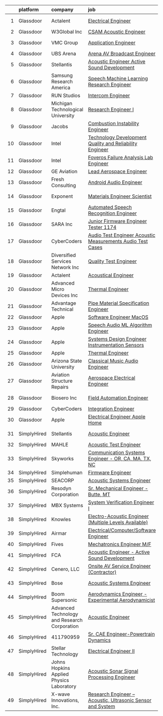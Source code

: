 

|    | platform    | company                                      | job                                                                                                                                                                                                                                                                                                                                                                                                                                                                                                                                                                                                                                                                                                                                                                                                                                                                                                                                                                                                                                                                                                                                                                                                                                                                                                                                                                                                                    | update_time   | location             |
|---:|:------------|:---------------------------------------------|:-----------------------------------------------------------------------------------------------------------------------------------------------------------------------------------------------------------------------------------------------------------------------------------------------------------------------------------------------------------------------------------------------------------------------------------------------------------------------------------------------------------------------------------------------------------------------------------------------------------------------------------------------------------------------------------------------------------------------------------------------------------------------------------------------------------------------------------------------------------------------------------------------------------------------------------------------------------------------------------------------------------------------------------------------------------------------------------------------------------------------------------------------------------------------------------------------------------------------------------------------------------------------------------------------------------------------------------------------------------------------------------------------------------------------|:--------------|:---------------------|
|  1 | Glassdoor   | Actalent                                     | [Electrical Engineer](https://www.glassdoor.com/partner/jobListing.htm?pos=106&ao=1110586&s=58&guid=00000182a571a050838321c250c88cb2&src=GD_JOB_AD&t=SR&vt=w&ea=1&cs=1_4cac48c0&cb=1660633063869&jobListingId=1008072879870&cpc=32EE424DE2B657EB&jrtk=3-0-1gain383m28q5001-1gain3846ghrk800-ac89dd8fabbe2e40--6NYlbfkN0ChYVx_I3yfZ_JDY3EFoivtqvi_stwnZ_kRt8Dowt_l_d1ydueao4NE-oUleRJ4yhga3EuJB49BQn9bMZ4MjqaznG9aKIJzFTwuO8pLMdzwCBPk-7DPlRCc7j6hYHRCkrvDakACHMN6uA2Kfe4FajUn2ydEEg-26KiBmwqh3wpbs5dbHxm9UmGqIkyEKI4_hrOxAdNTrQuEILgLDVrjwcmHxeAOfZUZ6-BUTGjkZX9taKm2QITPS4ogrYFOa-C5JVZHVEiXe9RcCHddkOtDvJunpK44QjfqdYq_JSZrMQW9si9diKwshAuFKszZKu7nKeHlipIgUQLZrZLni-OzwspSxKC8Us03EaF49h4UVN797fKbApcZw041C5zNN6qGG3PwvY-reIi66D---kdsKk4enTY96xxyJisiqSc7UDVuoU0nF_0h_8dxZj0IvCEAenHp6szeVRCjZGCWuFFqQ_IykfF8_l283FCVMvLZQORUKmzO363ijcm1M7NDl_G9KGCPnGzX6s3gUmTOfkhCA7iDEtjwe_KyplDXSCDBOYrKCMCWmriZMjDgn3iXX0F30DqTlQo_hhOd9nejPypOcGfY8dyvn9-Sw30hyhUDVTIP3iyZo4abxCL3zqKZ8t8pVanhxxo4JvgOugMimUDFuPbOryfX3YookbHjGRnIJTOptYNNT_qdEoEypdOuiSfIa35yGpR_ipQ2gKzpPVG2iYbWxhigjA_-8eyMTvuAM1ZvImsMCeAp3Ezm0_5Tl8exklkTUK426FoAc9TLzAbp3uuFX7sihQGW2es9t98szXyrnRQjGqsCNN_VDM_heOYRzGT4jAvtxVIBS85MPtwzPBOi2kVcawZxz0hVdw4wmsY7q0G98x0WUJhlNbiT3oICqiTQwF4xwsMsTwreDJHYu9EBxkMzZXmueoDG_JKfaDb4xvWN_cxOPCTYZURBCf4Q2TE6LiT7Q55jpiJTDVds26z2aC6Ypn-vt8l4y0inwCRMuA%3D%3D)                                             | 24h           | Lake Oswego, OR      |
|  2 | Glassdoor   | W3Global Inc                                 | [CSAM  Acoustic  Engineer](https://www.glassdoor.com/partner/jobListing.htm?pos=104&ao=1110586&s=58&guid=00000182a571a050838321c250c88cb2&src=GD_JOB_AD&t=SR&vt=w&ea=1&cs=1_e6821aeb&cb=1660633063868&jobListingId=1008069109100&cpc=1CBFC3E34E2A31FF&jrtk=3-0-1gain383m28q5001-1gain3846ghrk800-e29a06e4ec5a7f84--6NYlbfkN0DQr0I1mkHTYCHIQl-Z2q2GFo8_WIakD9g7JG9Jpso0F1szWHTNQT333qdHOIIMC5VX0DuMu_4g5XaWlmpxHvP2RnjrSL-94WlgB-jM-GP1hSJBP45DgegMuPoKEBVKrf4mnkHMhj7VCCrR1eC8wLEivigLcrAmXu1C_Mby0geHxxqn_KxL1M1WJdfA-MwatDdJajV23s_Uqxd79XaaUdlZq-o1W2xwhHxKOaLNcco2BDsG7Xi6uc0K5Y3pF2oaMBHYa9wjXSUfE06TUtlxwjUa-1b9ssshPJWYGjbvjqleJ9_oT682X0HbTFKzwfQ1POBFdSNUA1X5mWIS0QMiDOaqwtTVu1yX8b2ksgAo93Xjvn120OjbyQ8N8pC-4SacB-18troJ6WYpaIrldbswmbKT8WGn2qHbKZ1nb_yT2dPGAj4RCxuoMcNck2497yZUIM0Gp-e1Pd0smpkF99O7QVQqsHivG7mG0_y-uEcAGgcIljDRGkZjSyhBCvY-xnv5HzkIuc1FZAmuK-c3DyNebJ17D3k0QlHuMRPUyi_YKzg2AmchkIXLi4eTdd3no6PnnkRtyCnFBzmqmC1wPfqdv2MvTQg4feEEysk%3D)                                                                                                                                                                                                                                                                                                                                                                                                                                                      | 3d            | San Jose, CA         |
|  3 | Glassdoor   | VMC Group                                    | [Application Engineer](https://www.glassdoor.com/partner/jobListing.htm?pos=129&ao=1136043&s=58&guid=00000182a571a050838321c250c88cb2&src=GD_JOB_AD&t=SR&vt=w&ea=1&cs=1_2a6830c1&cb=1660633063871&jobListingId=1008071991744&jrtk=3-0-1gain383m28q5001-1gain3846ghrk800-67de9aeecd158980-)                                                                                                                                                                                                                                                                                                                                                                                                                                                                                                                                                                                                                                                                                                                                                                                                                                                                                                                                                                                                                                                                                                                             | 24h           | Bloomingdale, NJ     |
|  4 | Glassdoor   | UBS Arena                                    | [Arena AV   Broadcast Engineer](https://www.glassdoor.com/partner/jobListing.htm?pos=114&ao=1136043&s=58&guid=00000182a571a050838321c250c88cb2&src=GD_JOB_AD&t=SR&vt=w&cs=1_ee30456e&cb=1660633063869&jobListingId=1008063340762&jrtk=3-0-1gain383m28q5001-1gain3846ghrk800-3154833dffbc439f-)                                                                                                                                                                                                                                                                                                                                                                                                                                                                                                                                                                                                                                                                                                                                                                                                                                                                                                                                                                                                                                                                                                                         | 6d            | Elmont, NY           |
|  5 | Glassdoor   | Stellantis                                   | [Acoustic Engineer   Active Sound Development](https://www.glassdoor.com/partner/jobListing.htm?pos=102&ao=1110586&s=58&guid=00000182a571a050838321c250c88cb2&src=GD_JOB_AD&t=SR&vt=w&cs=1_aa7f29ce&cb=1660633063868&jobListingId=1008050204290&cpc=3BA4CE39D5B5DEF5&jrtk=3-0-1gain383m28q5001-1gain3846ghrk800-c7e2570fed956f69--6NYlbfkN0ACPwgM8vN-agjfeQIp8j7bA6rWcStjIJMvSUoZk9GVGcDJJwNgGW8XrD1_yMHLf45HN32yqunuZv_tkp6EQwL7DC_QJSZZQje3EEfjIbGYevlXlnaDjmikXwvALLNFwU1tkCQPY7tFeTLnS9vrksvuPgmvDNfbvLBIg51vfyNAPGxAcAL3pB4v-L8PrJeo9h8tVabcPRSJFH1gFwjO7m3hvg9HAGuSBdiJTXoS4FNfPFEi2TdDFom-5prcoh0POx51jLaNA1B751nYvuGZSg8RcuUtqZ7rlqwnRkqqljQ4c3UaD9wzucoMIMa5Zb0y7_0prvSv9Zbb8aPXB0h6gFPSaJCfi_fw3hycXbwwND-s2HgkPHg0Mpon-0wuLOMJrNp5g6BCn-zCpJV6Hgwcp6COBcSZKg6Afi0B7wrqnih80nfvmsBdypS5Fkc9QrlVGVY8R_yCWvXD1aGrdYamXYe2H7kYEkXDKm55Du9NK8abQBZNYJQ58LFtjgSm_9YN_03xvLBTpFSyV1AIbOC4kWEpvOTtMsBqo3jkt0tyCgC3tA%3D%3D)                                                                                                                                                                                                                                                                                                                                                                                                                                                                                         | 12d           | Auburn Hills, MI     |
|  6 | Glassdoor   | Samsung Research America                     | [Speech Machine Learning Research Engineer](https://www.glassdoor.com/partner/jobListing.htm?pos=121&ao=1136043&s=58&guid=00000182a571a050838321c250c88cb2&src=GD_JOB_AD&t=SR&vt=w&ea=1&cs=1_e8c2fc38&cb=1660633063870&jobListingId=1008061067333&jrtk=3-0-1gain383m28q5001-1gain3846ghrk800-14778d088f0e2f19-)                                                                                                                                                                                                                                                                                                                                                                                                                                                                                                                                                                                                                                                                                                                                                                                                                                                                                                                                                                                                                                                                                                        | 7d            | Mountain View, CA    |
|  7 | Glassdoor   | RUN Studios                                  | [Intercom Engineer](https://www.glassdoor.com/partner/jobListing.htm?pos=119&ao=1136043&s=58&guid=00000182a571a050838321c250c88cb2&src=GD_JOB_AD&t=SR&vt=w&cs=1_764fc2b5&cb=1660633063870&jobListingId=1008067515374&jrtk=3-0-1gain383m28q5001-1gain3846ghrk800-bde0d3f7a9f0b29f-)                                                                                                                                                                                                                                                                                                                                                                                                                                                                                                                                                                                                                                                                                                                                                                                                                                                                                                                                                                                                                                                                                                                                     | 4d            | Redmond, WA          |
|  8 | Glassdoor   | Michigan Technological University            | [Research Engineer I](https://www.glassdoor.com/partner/jobListing.htm?pos=113&ao=1136043&s=58&guid=00000182a571a050838321c250c88cb2&src=GD_JOB_AD&t=SR&vt=w&cs=1_c0ceb297&cb=1660633063869&jobListingId=1008055572046&jrtk=3-0-1gain383m28q5001-1gain3846ghrk800-e1d5e29a3767c200-)                                                                                                                                                                                                                                                                                                                                                                                                                                                                                                                                                                                                                                                                                                                                                                                                                                                                                                                                                                                                                                                                                                                                   | 10d           | Remote               |
|  9 | Glassdoor   | Jacobs                                       | [Combustion Instability Engineer](https://www.glassdoor.com/partner/jobListing.htm?pos=123&ao=1136043&s=58&guid=00000182a571a050838321c250c88cb2&src=GD_JOB_AD&t=SR&vt=w&cs=1_57b898a2&cb=1660633063870&jobListingId=1008068174585&jrtk=3-0-1gain383m28q5001-1gain3846ghrk800-00b5a10ae4808502-)                                                                                                                                                                                                                                                                                                                                                                                                                                                                                                                                                                                                                                                                                                                                                                                                                                                                                                                                                                                                                                                                                                                       | 3d            | Huntsville, AL       |
| 10 | Glassdoor   | Intel                                        | [Technology Development Quality and Reliability Engineer](https://www.glassdoor.com/partner/jobListing.htm?pos=126&ao=1136043&s=58&guid=00000182a571a050838321c250c88cb2&src=GD_JOB_AD&t=SR&vt=w&cs=1_0abf412d&cb=1660633063870&jobListingId=1008068178067&jrtk=3-0-1gain383m28q5001-1gain3846ghrk800-7f8dea0a32f07eed-)                                                                                                                                                                                                                                                                                                                                                                                                                                                                                                                                                                                                                                                                                                                                                                                                                                                                                                                                                                                                                                                                                               | 3d            | Hillsboro, OR        |
| 11 | Glassdoor   | Intel                                        | [Foveros Failure Analysis Lab Engineer](https://www.glassdoor.com/partner/jobListing.htm?pos=115&ao=1136043&s=58&guid=00000182a571a050838321c250c88cb2&src=GD_JOB_AD&t=SR&vt=w&cs=1_0aa4a596&cb=1660633063869&jobListingId=1008068178143&jrtk=3-0-1gain383m28q5001-1gain3846ghrk800-dc7443977214e72f-)                                                                                                                                                                                                                                                                                                                                                                                                                                                                                                                                                                                                                                                                                                                                                                                                                                                                                                                                                                                                                                                                                                                 | 3d            | Albuquerque, NM      |
| 12 | Glassdoor   | GE Aviation                                  | [Lead Aerospace Engineer](https://www.glassdoor.com/partner/jobListing.htm?pos=125&ao=1136043&s=58&guid=00000182a571a050838321c250c88cb2&src=GD_JOB_AD&t=SR&vt=w&cs=1_1534244d&cb=1660633063870&jobListingId=1008071769674&jrtk=3-0-1gain383m28q5001-1gain3846ghrk800-f6c7c391c1b97de8-)                                                                                                                                                                                                                                                                                                                                                                                                                                                                                                                                                                                                                                                                                                                                                                                                                                                                                                                                                                                                                                                                                                                               | 24h           | Evendale, OH         |
| 13 | Glassdoor   | Fresh Consulting                             | [Android Audio Engineer](https://www.glassdoor.com/partner/jobListing.htm?pos=127&ao=1136043&s=58&guid=00000182a571a050838321c250c88cb2&src=GD_JOB_AD&t=SR&vt=w&cs=1_03bf0419&cb=1660633063874&jobListingId=1008062575835&jrtk=3-0-1gain383m28q5001-1gain3846ghrk800-af52dc3770e6fc68-)                                                                                                                                                                                                                                                                                                                                                                                                                                                                                                                                                                                                                                                                                                                                                                                                                                                                                                                                                                                                                                                                                                                                | 6d            | Newark, NJ           |
| 14 | Glassdoor   | Exponent                                     | [Materials Engineer Scientist](https://www.glassdoor.com/partner/jobListing.htm?pos=111&ao=1136043&s=58&guid=00000182a571a050838321c250c88cb2&src=GD_JOB_AD&t=SR&vt=w&cs=1_705430d6&cb=1660633063869&jobListingId=1008048306925&jrtk=3-0-1gain383m28q5001-1gain3846ghrk800-aa54e8975dff2ebc-)                                                                                                                                                                                                                                                                                                                                                                                                                                                                                                                                                                                                                                                                                                                                                                                                                                                                                                                                                                                                                                                                                                                          | 13d           | Menlo Park, CA       |
| 15 | Glassdoor   | Engtal                                       | [Automated Speech Recognition Engineer](https://www.glassdoor.com/partner/jobListing.htm?pos=108&ao=1110586&s=58&guid=00000182a571a050838321c250c88cb2&src=GD_JOB_AD&t=SR&vt=w&ea=1&cs=1_b5211d48&cb=1660633063869&jobListingId=1008062705188&cpc=F41FEAB56D215062&jrtk=3-0-1gain383m28q5001-1gain3846ghrk800-4453650f9401f0f0--6NYlbfkN0B7Z8t6fEMDh_BTkcJVPNJicKvZQEBTy5HSwyHa20ewqmyfWNXjNsfvmtdqiCQm-EyX1eXCMeRRHbelJqYg3JfPf6FJmpd1iPPZHKkt0sbdi9nzyk3UhIYm5cI49RlAKU7eerVBiqDi7LxaMzjgn_vLcgvtotjmBJAF4qEeYwYYdSnlzIVKbgkFwXkAuJPd2w0nKvMkyA9W196g8sOeM69wdnko9aY7BSQcTXBEzjV5dpcreihj7MTchP8an35lX7EiHIaZBZgLuuKqfHAS7BkZEsbc1iHQXLvREYIR8FKLVoUaI1XH13_E3fX_I48GSVO42t0-G7u2CKhqLwu-Sb5KvM4hmPiG0XmCeJ2YbQ_kINL4_6wq3NjWI_dVpsSppimXcv-lnhKOalS-1Fqqtbf9EP7wvT9MtxkSeNy3N101LWa2vpCmuiWjp7cHhpkkTGXPvOwNprvhFRd5LXj_CRdiFT795hgfdlpwRuYi_GstRLpBq-KStKmSgw8hT18gNX4R5ImrP5wPcVbTjdJuRyFa0vmI4PvUsUA%3D)                                                                                                                                                                                                                                                                                                                                                                                                                                                                                                         | 6d            | Remote               |
| 16 | Glassdoor   | SARA Inc                                     | [Junior Firmware Engineer   Tester   1174](https://www.glassdoor.com/partner/jobListing.htm?pos=128&ao=1136043&s=58&guid=00000182a571a050838321c250c88cb2&src=GD_JOB_AD&t=SR&vt=w&ea=1&cs=1_69a88527&cb=1660633063871&jobListingId=1008069954036&jrtk=3-0-1gain383m28q5001-1gain3846ghrk800-64dfa2a4b43075ce-)                                                                                                                                                                                                                                                                                                                                                                                                                                                                                                                                                                                                                                                                                                                                                                                                                                                                                                                                                                                                                                                                                                         | 2d            | Colorado Springs, CO |
| 17 | Glassdoor   | CyberCoders                                  | [Audio Test Engineer  Acoustic Measurements Audio Test Cases](https://www.glassdoor.com/partner/jobListing.htm?pos=107&ao=1110586&s=58&guid=00000182a571a050838321c250c88cb2&src=GD_JOB_AD&t=SR&vt=w&ea=1&cs=1_d9c2a1e1&cb=1660633063869&jobListingId=1008067249525&cpc=334ABAF5D42DC775&jrtk=3-0-1gain383m28q5001-1gain3846ghrk800-43c88b6f462c6ce2--6NYlbfkN0CpFJQzrgRR8WqXWK1qKKEqALWJw739KlKqr2H-MSI4eoBlI4EFrmor2FYZMP3muM1xxE9aPgfzRSKtwbEqXur7saTW3awSkQ3HI_pr5aDXmwTuruH-1UnUFHE0TEOe3dycgQdHwECwBunGWDISFNLHjwVHf-_efi3BAjmTPVpIX36bW2Z1PcF7gFMsypWcFR5_4anHExuz-77PGkQJW0dRXRZdWMXZu1OYMklX0gl-W_CL3wU3J49ww5OvXp9woruPegcilQIJsmUeEkknfXeGub0XI44ulRttDhaCXiCkWknODY7wqoqi6kF2PIfl3YJEi3Sl_CRf3mKql07f-wWfTE1HYD0hwgQiownX2x4kTEPp9l9XlkGxb2L4dLUraOxFbKwSvZSkYXS5f9-y54d-826-mF7qamQ2zovCYxNuWTZUqJSyh2HSSSG_sPZY32KKVUR6UCjxtq3F9DqpXi2rFUXwfk1IFCKzstuVE6LKN9PFf1rIa9u_sbBra33RTYhFUszDhnhqoWw7GO6Qyw_DYP1BLmH0fZ17iJdKSb0C72x0rmf0nSVFo7nu1ZhdeA1QGcvQN8tyV4a-ZR5VhtmrID4LuQc8qttJDAFtM5duYf7VRJKDqbyYojvI64KBheFIM2i2N41Qc8CZjdyYuSykW_MkMdayhUU1eAqmEV2--vLZr1B-Pa39C3t7xLZMwYdDNigOJwu8d5rvir9d4Apa-eCORpE1yF3So4XhpwFHEnFmaYskmDd3oKOErT-q9JQxBkWW7nTunZyIy1etF2bIbwezCDbgTeolvJGQhYyhUk-6N_yDWimoGddDu2MgbOrkRakMqdzbG0x0gaS_yORXwVvOgnj3sE67kvD4VvDe6I0oHlrme7REsGXzdZ1WKzS3_S9VSJmz65VjcHsLuWshSWc8QiAqgTdAoEykr0nQ0V0MZANiJU1Lgw3IiqP1DjpPKhr5PZNQyL930mRUl7qmRnxpibNCNl38LpR5Gi8tW7AhTuwGexyU) | 4d            | San Francisco, CA    |
| 18 | Glassdoor   | Diversified Services Network  Inc            | [Quality Test Engineer](https://www.glassdoor.com/partner/jobListing.htm?pos=120&ao=1136043&s=58&guid=00000182a571a050838321c250c88cb2&src=GD_JOB_AD&t=SR&vt=w&ea=1&cs=1_8305e053&cb=1660633063870&jobListingId=1008072026565&jrtk=3-0-1gain383m28q5001-1gain3846ghrk800-6712d2cdc48ef6d0-)                                                                                                                                                                                                                                                                                                                                                                                                                                                                                                                                                                                                                                                                                                                                                                                                                                                                                                                                                                                                                                                                                                                            | 24h           | Chillicothe, IL      |
| 19 | Glassdoor   | Actalent                                     | [Acoustical Engineer](https://www.glassdoor.com/partner/jobListing.htm?pos=109&ao=1110586&s=58&guid=00000182a571a050838321c250c88cb2&src=GD_JOB_AD&t=SR&vt=w&ea=1&cs=1_1d5668be&cb=1660633063869&jobListingId=1008069175715&cpc=47CFDC01B3F81FAC&jrtk=3-0-1gain383m28q5001-1gain3846ghrk800-0fd16766d60ebb0a--6NYlbfkN0ChYVx_I3yfZ_JDY3EFoivtqvi_stwnZ_kRt8Dowt_l_d1ydueao4NE-oUleRJ4yhiqb-Y6RJYg36G8YtcIucst_qEwFQeEKgiK9r-MDxK_r7Y44E83LxPedGGzTt9e7wwAnJk0oZfNgtqZonskgYcGHRrWB4r89mWeej5W21pf5LlUn5apvPAa3nNXzLHz_yluKvSPT8Yo6jlD9pxkuyHjXq6-_ByAww1weaNzsKGZ5FTwYz73ZyHgf-DLS6sO16O41qBNe0LY1Cson8fvNBCGUGmz6N43nfOa7mH8Sx79pcI4s125Nwk_psd0Km9MR_v2IvrqMSPLeHb1u07UbyEe3F-ND54QSzwNSckbBW3yx1whH6Tj-ioIkmdMMZ-LvNJSmz2W75Q9MUg91DRadBzQhGjJ-XpvvWdJwr6nwH0JVFBJP_7vSG94QVinov6JHIfY9wpvco_1h_oMWJ6tXMdxY6LhF2Ziu5e3DZHF2AWC7OPEn0vws5GodPGDG_Uxs29s_dDJEAlrjCdh8itF9tvtRsVkvLJyymrG_dEnj_xZ9fOzVQdC115AKyFdwxSPq8FxGD4DGKIZ-sP7UCPYZ4xscUjPC8dlYhCqmaukZBFzxrxLCc9Gqv5qhy33365Q2jMqRKmkjadBBdbjjvnhRdKJamU5XQ2T7JlbX3zHM4QsWIDNHIbKXod3sn7Jaf6LWeqOmjT2LNFok0tujQL3eQO0oiRXIEUhw6pDQsGzmnrv7Q6pdMU4saa5Kduk_tKm34SezrlvB-7CKaYlPy_ej2ETEAxRni-qirb0GSJt77iQWiiBmqmdFD666TPvg6tVvZazggExhVKbBi32JTtEu50xaie02_R79To3_bjo13S265vEUvXXQiIQnFclNnooiGByksQkaljKI0xl1tpHqsbbBfN3HzPKam0P_4824OKWLntaKwAcp2W1riO0QKa-kwGO1DToDEKv4JmyacwlcHES7RyVK8MK9-I%3D)                                                           | 3d            | Chester, PA          |
| 20 | Glassdoor   | Advanced Micro Devices  Inc                  | [Thermal Engineer](https://www.glassdoor.com/partner/jobListing.htm?pos=118&ao=1136043&s=58&guid=00000182a571a050838321c250c88cb2&src=GD_JOB_AD&t=SR&vt=w&cs=1_ce895d8b&cb=1660633063869&jobListingId=1008056679047&jrtk=3-0-1gain383m28q5001-1gain3846ghrk800-1f109b25a1100f3b-)                                                                                                                                                                                                                                                                                                                                                                                                                                                                                                                                                                                                                                                                                                                                                                                                                                                                                                                                                                                                                                                                                                                                      | 9d            | Austin, TX           |
| 21 | Glassdoor   | Advantage Technical                          | [Pipe Material Specification Engineer](https://www.glassdoor.com/partner/jobListing.htm?pos=105&ao=1110586&s=58&guid=00000182a571a050838321c250c88cb2&src=GD_JOB_AD&t=SR&vt=w&ea=1&cs=1_12c06021&cb=1660633063868&jobListingId=1008065193949&cpc=F583A5AE0DDDFE3A&jrtk=3-0-1gain383m28q5001-1gain3846ghrk800-69e9dfff46cd314e--6NYlbfkN0CQRQ3eiV4YWjrRS1ho7HVQ9JO8v6Fb3eU0yDOJbdOiEguntuRlpE4-KHbcsleRd0uMMJSeLtKRsH1PaYxlfDVHTm5qLbEN7EOCjnyso9FqNCmWZOB1g83IX2jaXe86Zp9VfOyH5TmetA1x3kr8A8mEGNfiQ-Dy0-5BGNxM3JMv5-Xd5ZHgbXBQnV2FfelM9fSzCBHl1Rq8mNqZp02FXtMbmIv8vVsjnnmP_0nQ4LO8EkEp8W-afrsj3aqRkCDIGOGXtOoFhNPEQk1ppvrSUTEyicSswiHdOq78Pmf_LJzrlrW3u1eIJfGozdIjZL7QsdAapLgi_V5WaaX6I8KXtQPlCoTvJj3jWrNsllWjBd_9GmNVZX7FDRMBA7HQbYKAXQvZ7JyOskKzSFOx4T4fK5JbSjU4lNEJuCYOYLZATkL5eKfXiSSuDCrcndb42krJYWYjwfz2k_PrdqzbbW3cnUhPDD6GkCLHHGVQpXOZJVOEfnY-nkqAsOsKxkW3fhoFNaDFW-otXffmUhKGGlGz_ui0LTD0-S4VHiQgrvXy2ZI7R6ijAmYz0OpkHZ7jVAJ20DA%3D)                                                                                                                                                                                                                                                                                                                                                                                                                                                                          | 5d            | Houston, TX          |
| 22 | Glassdoor   | Apple                                        | [Software Engineer  MacOS](https://www.glassdoor.com/partner/jobListing.htm?pos=124&ao=1136043&s=58&guid=00000182a571a050838321c250c88cb2&src=GD_JOB_AD&t=SR&vt=w&cs=1_72f92361&cb=1660633063870&jobListingId=1008067850657&jrtk=3-0-1gain383m28q5001-1gain3846ghrk800-02853d21f610574d-)                                                                                                                                                                                                                                                                                                                                                                                                                                                                                                                                                                                                                                                                                                                                                                                                                                                                                                                                                                                                                                                                                                                              | 4d            | Cupertino, CA        |
| 23 | Glassdoor   | Apple                                        | [Speech   Audio ML Algorithm Engineer](https://www.glassdoor.com/partner/jobListing.htm?pos=103&ao=1110586&s=58&guid=00000182a571a050838321c250c88cb2&src=GD_JOB_AD&t=SR&vt=w&cs=1_36d50048&cb=1660633063868&jobListingId=1008066606047&cpc=3BA4CE39D5B5DEF5&jrtk=3-0-1gain383m28q5001-1gain3846ghrk800-4bd19a550787995c--6NYlbfkN0BvKrLyj5gPmtZO9T8euul8TCxuuKNOtzRJOomxnwSEodTz2Bc-sPZl29JElYHfcoTQmgR2kLCqbz896zU7Ayzp2mIeuZoFH0p3pB-zTK20603ErE2aTw0Qwc9BgqJ4DR4v_yjIVaESKmxDOaTO2lNHYjCGSCWGpweUL273BrzL50wZOYwNw36T8bjRgrahpvM6fiJQu_5kRgLrJJZFuehyTdnmIxy2XUPFLWyBkYhkORp52PBhrZAxiceJv2TzK55M-oWcN36-iqEge1jdpYM0slkj0W4ZG605D3O3SSJ9m3ZmuK6rhBieba7LN1ZTqNtYobUh_WGvyrVPSlh_3MmIjwY23xRlUq3UPJequSFZvSoLlRUwChFLDwswZzphFIcFxoR8DmuCtAuBZKwr9pAfc9fpWsFhDGryNw2pVvDXgTR4OvIRzq98PdX4OGdLQkQy7GPWxODvK5MrvTL8YPa9E95DEuv3McDck_McOrnp7RMROHzX53xiDtqUPiMQhZGIXZ01dvoTwXIXDLP4S9u0nRR1n0VN_RtwV81-mWCJhkSrqcMvofP7IQx5DWcatLwaThetq9rAGVvPO0XfvyBySIy05RtaPC7V4Zql7cTpHT3FBXxge5Q8z43OCdRMlw3jCjvBbDLzW3hdQyeYr-LyVsuCKvD_qUfRSE-rMRMm0K1Ih6UnssoGkvXU9VtUn-DCpF7K0XjOi-HoOYMVvAiXuUsz7KJTuwtnupEW1O3p-Gfn-xKHB22eRlQon90C5m0fCt0tFWm4cEe2ko5_Do4YUwiG9VYnERkMYURBS7k0msS5lwzRzscs24GsrnnWS_3rmG1Ao8EEXDMg6lIq0LHH_Z6x96aodw0s2E7EgEghiHBaM7dkF2TXpda7Y8cGytpHVk4DE5kA8kuxOIqtSnyROOUsrqUz6Oa6trlXrnNh_WpphPHf7H37xJ5omw41AgdKSSOX4hDAVcWQcvDSEAce)                                                             | 4d            | Culver City, CA      |
| 24 | Glassdoor   | Apple                                        | [Systems Design Engineer  Instrumentation  Sensors ](https://www.glassdoor.com/partner/jobListing.htm?pos=101&ao=1110586&s=58&guid=00000182a571a050838321c250c88cb2&src=GD_JOB_AD&t=SR&vt=w&cs=1_f2105581&cb=1660633063868&jobListingId=1008072872866&cpc=A65DF3A704A48F9B&jrtk=3-0-1gain383m28q5001-1gain3846ghrk800-5dc1da80fd2095b8--6NYlbfkN0BvKrLyj5gPmtZO9T8euul8TCxuuKNOtzRJOomxnwSEodTz2Bc-sPZlSXfvz6ygy0tJidbkPBoJOpn5M_Op1dVT78IKUvwrBDiq-0-XaZ5Ks6si1v-Rxw7VYol2pUSEbSXxtrYw2HhGY7Chi3gQx9zr_U3wj7xtUiIO1GFY_6wQkMOdYzQRDbUv075tH7voJdgg8_I85kDyUQfor79aUuKbqIo1D2yBKKXO4oTKG7KRvNfSM7dxQ9x2SEW66eTO3oAqbrhLY6QOekbcpXhdoiHGIwenQPfEv2otfQltL8pr6jGmoe6FGv4E51j8OZw4B3eiFxDPKTSkVjhZl3KoSJEfJNIrrK0uVj9Kpc_L9f06Da_kO2DTiO83ITUp6LHKNilLayEMF2aEJcfTKyQ7hzquHrbqzZArDh-S2nRLXuWpNudUME9CfVPbRTlFRq8XdewohCgnV_I1kQveTjKzqAF9Id2JHwl4ulpndRwI614bStyFvYyLiPSnMMywlPlpVgTXwiUIo9gxp5ljy4eVD3qLr26b-Wy__NUjDeCWgugz5RoJk8H9aXmnVDJ1LAcWzmE2aQjX76gkktXX6VKnaUlVac0QtzxPCsSvX2Z5lGtestqjiD1eGKzrIyb_n2JRode0sx5eSJ26n7la3_hesgTQu3ksZhF_vVj-9XPOdHvjKaCIOoQWOgJb4hLxBHoGuFuQ2O0t9kUsphUtUp8skGtAiVVYWUBNbcBPXVlfI3NiyVX6sG-Itjw98x1wQ9Kr_-DfweUdkXghu-cy4UxMsnLTTTxZtitRcFAq1hU6UhAKUap6pYV0IGccfzpME822O2vGKzLXUn2M7bDeMxFmveQzuked8B42l1iUg-OcOh1jYs_UcCaCWFOuv3DTdagHn_K7_3zyYTzQYdPWqrv0UlJ6hNpb1gTkZ_TDEee9PHl2zl4b4bLAHzeDudndnweAYRmRN1JfThCgDNXPQOgX4j6XPj3tXnCM-Nr0FE9vn76cJg%3D%3D)                   | 24h           | Austin, TX           |
| 25 | Glassdoor   | Apple                                        | [Thermal Engineer](https://www.glassdoor.com/partner/jobListing.htm?pos=112&ao=1136043&s=58&guid=00000182a571a050838321c250c88cb2&src=GD_JOB_AD&t=SR&vt=w&cs=1_f3ed2f5a&cb=1660633063869&jobListingId=1008070096066&jrtk=3-0-1gain383m28q5001-1gain3846ghrk800-9ad908c71b5e0f4d-)                                                                                                                                                                                                                                                                                                                                                                                                                                                                                                                                                                                                                                                                                                                                                                                                                                                                                                                                                                                                                                                                                                                                      | 2d            | Cupertino, CA        |
| 26 | Glassdoor   | Arizona State University                     | [Classical Music Audio Engineer](https://www.glassdoor.com/partner/jobListing.htm?pos=116&ao=1136043&s=58&guid=00000182a571a050838321c250c88cb2&src=GD_JOB_AD&t=SR&vt=w&cs=1_eee70dfc&cb=1660633063869&jobListingId=1008067160129&jrtk=3-0-1gain383m28q5001-1gain3846ghrk800-121832ac7e6dd511-)                                                                                                                                                                                                                                                                                                                                                                                                                                                                                                                                                                                                                                                                                                                                                                                                                                                                                                                                                                                                                                                                                                                        | 4d            | Phoenix, AZ          |
| 27 | Glassdoor   | Aviation Structure Repairs                   | [Aerospace Electrical Engineer](https://www.glassdoor.com/partner/jobListing.htm?pos=117&ao=1136043&s=58&guid=00000182a571a050838321c250c88cb2&src=GD_JOB_AD&t=SR&vt=w&ea=1&cs=1_0c474f3c&cb=1660633063869&jobListingId=1008069109400&jrtk=3-0-1gain383m28q5001-1gain3846ghrk800-cb9d1be8e26b6c24-)                                                                                                                                                                                                                                                                                                                                                                                                                                                                                                                                                                                                                                                                                                                                                                                                                                                                                                                                                                                                                                                                                                                    | 3d            | Houston, TX          |
| 28 | Glassdoor   | Biosero Inc                                  | [Field Automation Engineer](https://www.glassdoor.com/partner/jobListing.htm?pos=130&ao=1136043&s=58&guid=00000182a571a050838321c250c88cb2&src=GD_JOB_AD&t=SR&vt=w&ea=1&cs=1_bbda43ba&cb=1660633063871&jobListingId=1008052448721&jrtk=3-0-1gain383m28q5001-1gain3846ghrk800-93df233dc0c92f40-)                                                                                                                                                                                                                                                                                                                                                                                                                                                                                                                                                                                                                                                                                                                                                                                                                                                                                                                                                                                                                                                                                                                        | 11d           | San Diego, CA        |
| 29 | Glassdoor   | CyberCoders                                  | [Integration Engineer](https://www.glassdoor.com/partner/jobListing.htm?pos=110&ao=1110586&s=58&guid=00000182a571a050838321c250c88cb2&src=GD_JOB_AD&t=SR&vt=w&ea=1&cs=1_54533ab6&cb=1660633063869&jobListingId=1008070663678&cpc=F41FEAB56D215062&jrtk=3-0-1gain383m28q5001-1gain3846ghrk800-5be31a688969bb16--6NYlbfkN0CpFJQzrgRR8WqXWK1qKKEqALWJw739KlKqr2H-MSI4eoBlI4EFrmor2FYZMP3muM1u3aJAL27Tt-P7m78OgkvC-J3bqCNAiCVAJ-FF5XEBZHbt4H5rn9tJZ3SOIELf0f-QuC9GeHf5f48EyFkCnfQt7v02qwWCPyAlC0Wihj2yuN2zQLpOtUvkmS4CAhj98uq4XhjbhIu3fePThgP2E1Z_KLf6bP8frgiXhF28Iy-QNNe7igE5KAdbO_HDcsIbLrE7bMpxpesWL3GxwUgqE0HmbJa9SadQ5qQtOX4S501DLE68eSGm-Mmc_yXpvsPGLLTfLPeU73xYDzC3nLbI2vfPU3d_X7IYtT4Cu1HXLDXo1bNyFgFDSAXp7Uww6JUrUrKzuqsMCyW_CgInrHYZSgouKbJ5TdwscQVFECMJz1jtuXpAU0v_9JCU3TvpV0qNiG49X_YVv8ni2v4ICXxPaGrbHT5maDXobWKncZMC5LSAqX7YpkMKInCBCPiHGlBp_g4nl-gDU15nuX_WwBLJO27Um84vIfUxhyyMEEUUFKACxeaXeOhPu5k6AyrV53_huX0obRwfBaTAPSAlNjB3Xu2L8JHMr8fYZ8Yh-KCsQDZnZ9NNFk4tLrrW9eYfwgcRma-pO9G4d33fi31PhY9K2T7FqAalAoYb19-MPfeqq7ijjfdJbtpzT5kFZLZXfnIGz6UjSU1zkDlIT6DAZvjBGdVyokPgAgjwk0ZlwzuWifLG7w5Z3KOLZA8z0ZgH0rHR4k8c3nwXWNgOhpwkjr6U_KVfZDoH6yU3dR-1CJ6bKyiMO0HcfxUxhzNySNpqaWp76XSSKwF17Q_rsSbc5hNxMd7KDCegFX8C7fKZqq-KoDkRXrnnC4KS8B8Yd5_qjVqQPyxLIeu3JnGEBaX0DR6qfOqgtIB8Ny2RNEJfjKrFbVE1J41GHVj4m1PepbtGaiOETFIfBuGik12sXcKIXKztJdJur9CRWa6UehM%3D)                                                          | 1d            | Torrance, CA         |
| 30 | Glassdoor   | Apple                                        | [Electrical Engineer   Apple Home](https://www.glassdoor.com/partner/jobListing.htm?pos=122&ao=1136043&s=58&guid=00000182a571a050838321c250c88cb2&src=GD_JOB_AD&t=SR&vt=w&cs=1_edbcb6df&cb=1660633063870&jobListingId=1008051934252&jrtk=3-0-1gain383m28q5001-1gain3846ghrk800-9fe91da28995bfc3-)                                                                                                                                                                                                                                                                                                                                                                                                                                                                                                                                                                                                                                                                                                                                                                                                                                                                                                                                                                                                                                                                                                                      | 12d           | Cupertino, CA        |
| 31 | SimplyHired | Stellantis                                   | [Acoustic Engineer](https://www.simplyhired.com/job/PVZbhpEovbImNXZEYlP04avQKs5EjnEj16N7TSjCcnBU03Ht8_LovA?q=acoustic+engineer)                                                                                                                                                                                                                                                                                                                                                                                                                                                                                                                                                                                                                                                                                                                                                                                                                                                                                                                                                                                                                                                                                                                                                                                                                                                                                        | Recently      | Auburn Hills, MI     |
| 32 | SimplyHired | MAHLE                                        | [Acoustic Test Engineer](https://www.simplyhired.com/job/jkFxoHDyuRHJphbNuVXSzr0v3zVIAZcvvRZC40dJrDao0E0Wb4luAw?q=acoustic+engineer)                                                                                                                                                                                                                                                                                                                                                                                                                                                                                                                                                                                                                                                                                                                                                                                                                                                                                                                                                                                                                                                                                                                                                                                                                                                                                   | Recently      | Troy, MI             |
| 33 | SimplyHired | Skyworks                                     | [Communication Systems Engineer - OR, CA, MA, TX, NC](https://www.simplyhired.com/job/VdIEzfg0_PbnmfZwuHgO56HBGYWFEh4cgBHR8OXn0sxYBANreLHU0A?q=acoustic+engineer)                                                                                                                                                                                                                                                                                                                                                                                                                                                                                                                                                                                                                                                                                                                                                                                                                                                                                                                                                                                                                                                                                                                                                                                                                                                      | Recently      | Beaverton, OR        |
| 34 | SimplyHired | Simplehuman                                  | [Firmware Engineer](https://www.simplyhired.com/job/6GIxifX2R1Djl-w_KhujkusCoESiPpe-jfAsuuTVA_lq1CgL1i_LRQ?q=acoustic+engineer)                                                                                                                                                                                                                                                                                                                                                                                                                                                                                                                                                                                                                                                                                                                                                                                                                                                                                                                                                                                                                                                                                                                                                                                                                                                                                        | Recently      | Torrance, CA         |
| 35 | SimplyHired | SEACORP                                      | [Acoustic Systems Engineer](https://www.simplyhired.com/job/T5EkpjHC_O6Da3kfAMTHTItSyKvkWlX7E_FV9wRsDZc156nSaS6Xew?q=acoustic+engineer)                                                                                                                                                                                                                                                                                                                                                                                                                                                                                                                                                                                                                                                                                                                                                                                                                                                                                                                                                                                                                                                                                                                                                                                                                                                                                | Recently      | Newport, RI          |
| 36 | SimplyHired | Resodyn Corporation                          | [Sr. Mechanical Engineer - Butte, MT](https://www.simplyhired.com/job/0r9ztuWpz4E_YekrNSY1ThZfALRE4xNVRdpidLgrkfMjSfowqAfaxQ?q=acoustic+engineer)                                                                                                                                                                                                                                                                                                                                                                                                                                                                                                                                                                                                                                                                                                                                                                                                                                                                                                                                                                                                                                                                                                                                                                                                                                                                      | 10d           | Remote               |
| 37 | SimplyHired | MBX Systems                                  | [System Verification Engineer I](https://www.simplyhired.com/job/E2FhhvtZ_1ihp80o3GQoC23vEQq5L4yEchTlEXQLHx0I_h1UkTIZKA?q=acoustic+engineer)                                                                                                                                                                                                                                                                                                                                                                                                                                                                                                                                                                                                                                                                                                                                                                                                                                                                                                                                                                                                                                                                                                                                                                                                                                                                           | Recently      | Libertyville, IL     |
| 38 | SimplyHired | Knowles                                      | [Electro-Acoustic Engineer (Multiple Levels Available)](https://www.simplyhired.com/job/ke2PSvcU7MPCSsVbDMT231HGhQBH2RM7CZ0Iuq3fFUDbP-vw3MR87w?q=acoustic+engineer)                                                                                                                                                                                                                                                                                                                                                                                                                                                                                                                                                                                                                                                                                                                                                                                                                                                                                                                                                                                                                                                                                                                                                                                                                                                    | Recently      | Itasca, IL           |
| 39 | SimplyHired | Airmar                                       | [Electrical/Computer/Software Engineer](https://www.simplyhired.com/job/sv6RVcLbFekTtQbO1cSWCrLND5IzwvWFZEAn1gK-P5dtptzUESiQtw?q=acoustic+engineer)                                                                                                                                                                                                                                                                                                                                                                                                                                                                                                                                                                                                                                                                                                                                                                                                                                                                                                                                                                                                                                                                                                                                                                                                                                                                    | Recently      | Milford, NH          |
| 40 | SimplyHired | Fives                                        | [Mechatronics Engineer M/F](https://www.simplyhired.com/job/OHGQYgm0TxDz9EGRtGE8YC2RU35ujQk_U0Qv3-KHblnhSO5HSefF8w?q=acoustic+engineer)                                                                                                                                                                                                                                                                                                                                                                                                                                                                                                                                                                                                                                                                                                                                                                                                                                                                                                                                                                                                                                                                                                                                                                                                                                                                                | Recently      | Hebron, KY           |
| 41 | SimplyHired | FCA                                          | [Acoustic Engineer - Active Sound Development](https://www.simplyhired.com/job/Cs_WY1iwltBPHTTJbM0V7HrlvcdPSMSAkEVrmuLKFMB7NvwBLLixfw?q=acoustic+engineer)                                                                                                                                                                                                                                                                                                                                                                                                                                                                                                                                                                                                                                                                                                                                                                                                                                                                                                                                                                                                                                                                                                                                                                                                                                                             | Recently      | Auburn Hills, MI     |
| 42 | SimplyHired | Cenero, LLC                                  | [Onsite AV Service Engineer (Contractor)](https://www.simplyhired.com/job/L0txaO-AVpfQvKzg26TFCH3ySWb9G2VjuQzQTZZ1uUADXwo0HACskw?q=acoustic+engineer)                                                                                                                                                                                                                                                                                                                                                                                                                                                                                                                                                                                                                                                                                                                                                                                                                                                                                                                                                                                                                                                                                                                                                                                                                                                                  | Recently      | San Francisco, CA    |
| 43 | SimplyHired | Bose                                         | [Acoustic Systems Engineer](https://www.simplyhired.com/job/7qCtLraFdCM-T6L5AHN7HN5oXgJlmipHvJA48EW1Ceb6cL-H1KEbkA?q=acoustic+engineer)                                                                                                                                                                                                                                                                                                                                                                                                                                                                                                                                                                                                                                                                                                                                                                                                                                                                                                                                                                                                                                                                                                                                                                                                                                                                                | Recently      | Framingham, MA       |
| 44 | SimplyHired | Boom Supersonic                              | [Aerodynamics Engineer - Experimental Aerodynamicist](https://www.simplyhired.com/job/8HVZAILJ1Q6fmoQ0wqgXGJN-ou-wiE63RQYxriJnZgztnBesz9mdHw?q=acoustic+engineer)                                                                                                                                                                                                                                                                                                                                                                                                                                                                                                                                                                                                                                                                                                                                                                                                                                                                                                                                                                                                                                                                                                                                                                                                                                                      | Recently      | Centennial, CO       |
| 45 | SimplyHired | Advanced Technology and Research Corporation | [Acoustic Engineer](https://www.simplyhired.com/job/GGV7jj2GVk1z3tuA8l_2zlauTO6PRsUhpTgiD9rM2y9YG5rzmXBfvQ?q=acoustic+engineer)                                                                                                                                                                                                                                                                                                                                                                                                                                                                                                                                                                                                                                                                                                                                                                                                                                                                                                                                                                                                                                                                                                                                                                                                                                                                                        | Recently      | Bethesda, MD         |
| 46 | SimplyHired | 411790959                                    | [Sr. CAE Engineer-Powertrain Dynamics](https://www.simplyhired.com/job/TPJojDykqaImCIVs-OjzCiIhIZ6PNy0wfbSwqAp0wKfNFq6bq-UrFA?q=acoustic+engineer)                                                                                                                                                                                                                                                                                                                                                                                                                                                                                                                                                                                                                                                                                                                                                                                                                                                                                                                                                                                                                                                                                                                                                                                                                                                                     | Recently      | Novi, MI             |
| 47 | SimplyHired | Stellar Technology                           | [Electrical Engineer II](https://www.simplyhired.com/job/llPoCCeFwhRuBpLxkLeEk6WInvgaESX_GWiZv81IOJJumQqvp4xpSA?q=acoustic+engineer)                                                                                                                                                                                                                                                                                                                                                                                                                                                                                                                                                                                                                                                                                                                                                                                                                                                                                                                                                                                                                                                                                                                                                                                                                                                                                   | Recently      | Buffalo, NY          |
| 48 | SimplyHired | Johns Hopkins Applied Physics Laboratory     | [Acoustic Sonar Signal Processing Engineer](https://www.simplyhired.com/job/kr10y6CuTYgGERtcHGOT7Y5plR5knzk4z7NzQeMggSXVCSwOxEr9rw?q=acoustic+engineer)                                                                                                                                                                                                                                                                                                                                                                                                                                                                                                                                                                                                                                                                                                                                                                                                                                                                                                                                                                                                                                                                                                                                                                                                                                                                | Recently      | Laurel, MD           |
| 49 | SimplyHired | X-wave Innovations, Inc.                     | [Research Engineer – Acoustic, Ultrasonic Sensor and System](https://www.simplyhired.com/job/VeN_iL6pT1b7GO6h7RdjkJrnAjCmCs5s6dRD8gAJVo56mxD91F4RcA?q=acoustic+engineer)                                                                                                                                                                                                                                                                                                                                                                                                                                                                                                                                                                                                                                                                                                                                                                                                                                                                                                                                                                                                                                                                                                                                                                                                                                               | Recently      | Gaithersburg, MD     |